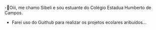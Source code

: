 -👋Oiii, me chamo Sibeli e sou estuante do Colégio Estadua Humberto de Campos.
- Farei uso do Guithub para realizar os projetos ecolares aribuídos...
